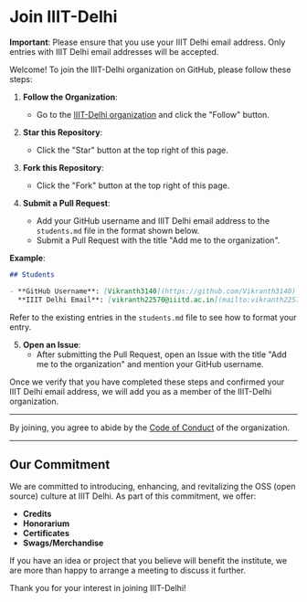 # Join IIIT-Delhi

**Important**: Please ensure that you use your IIIT Delhi email address. Only entries with IIIT Delhi email addresses will be accepted.

Welcome! To join the IIIT-Delhi organization on GitHub, please follow these steps:

1. **Follow the Organization**:
   - Go to the [IIIT-Delhi organization](https://github.com/IIIT-Delhi) and click the "Follow" button.

2. **Star this Repository**:
   - Click the "Star" button at the top right of this page.

3. **Fork this Repository**:
   - Click the "Fork" button at the top right of this page.

4. **Submit a Pull Request**:
   - Add your GitHub username and IIIT Delhi email address to the `students.md` file in the format shown below.
   - Submit a Pull Request with the title "Add me to the organization".

**Example**:
```markdown
## Students

- **GitHub Username**: [Vikranth3140](https://github.com/Vikranth3140)
  **IIIT Delhi Email**: [vikranth22570@iiitd.ac.in](mailto:vikranth22570@iiitd.ac.in)
```

Refer to the existing entries in the `students.md` file to see how to format your entry.

5. **Open an Issue**:
   - After submitting the Pull Request, open an Issue with the title "Add me to the organization" and mention your GitHub username.

Once we verify that you have completed these steps and confirmed your IIIT Delhi email address, we will add you as a member of the IIIT-Delhi organization.

---

By joining, you agree to abide by the [Code of Conduct](CODE_OF_CONDUCT.md) of the organization.

---

## Our Commitment

We are committed to introducing, enhancing, and revitalizing the OSS (open source) culture at IIIT Delhi. As part of this commitment, we offer:

- **Credits**
- **Honorarium**
- **Certificates**
- **Swags/Merchandise**

If you have an idea or project that you believe will benefit the institute, we are more than happy to arrange a meeting to discuss it further.

Thank you for your interest in joining IIIT-Delhi!